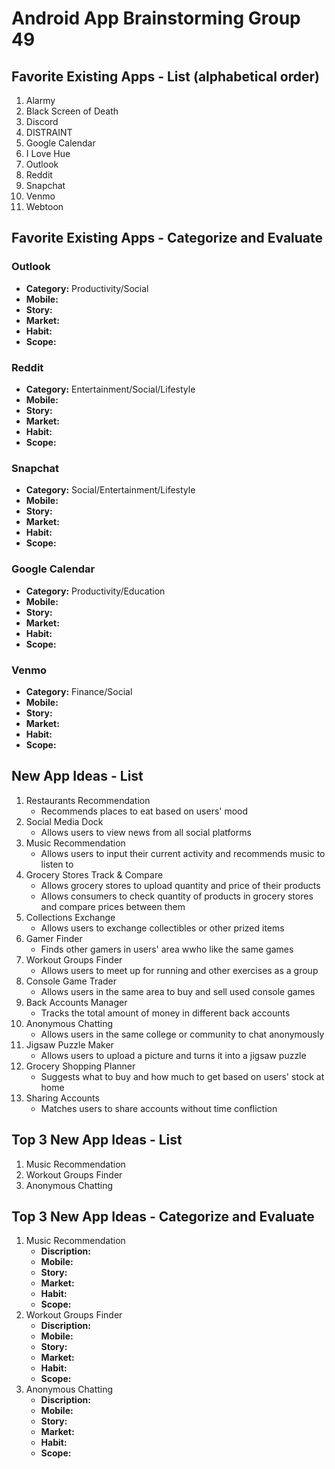 # Android App Brainstorming Group 49

## Favorite Existing Apps - List (alphabetical order)
1. Alarmy
2. Black Screen of Death
3. Discord
4. DISTRAINT
5. Google Calendar
6. I Love Hue
7. Outlook
8. Reddit
9. Snapchat
10. Venmo
11. Webtoon

## Favorite Existing Apps - Categorize and Evaluate
### Outlook
* **Category:** Productivity/Social
* **Mobile:**
* **Story:**
* **Market:**
* **Habit:**
* **Scope:**

### Reddit
* **Category:** Entertainment/Social/Lifestyle
* **Mobile:**
* **Story:**
* **Market:**
* **Habit:**
* **Scope:**

### Snapchat
* **Category:** Social/Entertainment/Lifestyle
* **Mobile:**
* **Story:**
* **Market:**
* **Habit:**
* **Scope:**

### Google Calendar
* **Category:** Productivity/Education
* **Mobile:**
* **Story:**
* **Market:**
* **Habit:**
* **Scope:**

### Venmo
* **Category:** Finance/Social
* **Mobile:**
* **Story:**
* **Market:**
* **Habit:**
* **Scope:**

## New App Ideas - List
1. Restaurants Recommendation
    * Recommends places to eat based on users' mood
2. Social Media Dock
    * Allows users to view news from all social platforms
3. Music Recommendation
    * Allows users to input their current activity and recommends music to listen to
4. Grocery Stores Track & Compare
    * Allows grocery stores to upload quantity and price of their products
    * Allows consumers to check quantity of products in grocery stores and compare prices between them
5. Collections Exchange
    * Allows users to exchange collectibles or other prized items
6. Gamer Finder
    * Finds other gamers in users' area wwho like the same games
7. Workout Groups Finder
    * Allows users to meet up for running and other exercises as a group
8. Console Game Trader
    * Allows users in the same area to buy and sell used console games
9. Back Accounts Manager
    * Tracks the total amount of money in different back accounts
10. Anonymous Chatting
    * Allows users in the same college or community to chat anonymously
11. Jigsaw Puzzle Maker
    * Allows users to upload a picture and turns it into a jigsaw puzzle
12. Grocery Shopping Planner
    * Suggests what to buy and how much to get based on users' stock at home
13. Sharing Accounts
    * Matches users to share accounts without time confliction

## Top 3 New App Ideas - List
1. Music Recommendation
2. Workout Groups Finder
3. Anonymous Chatting

## Top 3 New App Ideas - Categorize and Evaluate
1. Music Recommendation
    * **Discription:**
    * **Mobile:**
    * **Story:**
    * **Market:**
    * **Habit:**
    * **Scope:**
2. Workout Groups Finder
    * **Discription:**
    * **Mobile:**
    * **Story:**
    * **Market:**
    * **Habit:**
    * **Scope:**
3. Anonymous Chatting
    * **Discription:**
    * **Mobile:**
    * **Story:**
    * **Market:**
    * **Habit:**
    * **Scope:**



